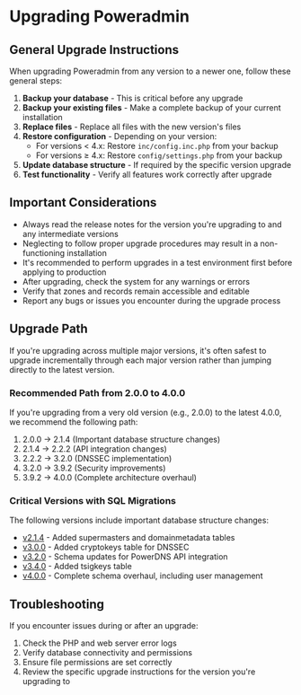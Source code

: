 # Upgrading Poweradmin

## General Upgrade Instructions

When upgrading Poweradmin from any version to a newer one, follow these general steps:

1. **Backup your database** - This is critical before any upgrade
2. **Backup your existing files** - Make a complete backup of your current installation
3. **Replace files** - Replace all files with the new version's files
4. **Restore configuration** - Depending on your version:
   - For versions < 4.x: Restore `inc/config.inc.php` from your backup
   - For versions ≥ 4.x: Restore `config/settings.php` from your backup
5. **Update database structure** - If required by the specific version upgrade
6. **Test functionality** - Verify all features work correctly after upgrade

## Important Considerations

- Always read the release notes for the version you're upgrading to and any intermediate versions
- Neglecting to follow proper upgrade procedures may result in a non-functioning installation
- It's recommended to perform upgrades in a test environment first before applying to production
- After upgrading, check the system for any warnings or errors
- Verify that zones and records remain accessible and editable
- Report any bugs or issues you encounter during the upgrade process

## Upgrade Path

If you're upgrading across multiple major versions, it's often safest to upgrade incrementally through each major version rather than jumping directly to the latest version.

### Recommended Path from 2.0.0 to 4.0.0

If you're upgrading from a very old version (e.g., 2.0.0) to the latest 4.0.0, we recommend the following path:

1. 2.0.0 → 2.1.4 (Important database structure changes)
2. 2.1.4 → 2.2.2 (API integration changes)
3. 2.2.2 → 3.2.0 (DNSSEC implementation)
4. 3.2.0 → 3.9.2 (Security improvements)
5. 3.9.2 → 4.0.0 (Complete architecture overhaul)

### Critical Versions with SQL Migrations

The following versions include important database structure changes:

- [v2.1.4](v2.1.4.md) - Added supermasters and domainmetadata tables
- [v3.0.0](v3.0.0.md) - Added cryptokeys table for DNSSEC
- [v3.2.0](v3.2.0.md) - Schema updates for PowerDNS API integration
- [v3.4.0](v3.4.0.md) - Added tsigkeys table
- [v4.0.0](v4.0.0.md) - Complete schema overhaul, including user management

## Troubleshooting

If you encounter issues during or after an upgrade:

1. Check the PHP and web server error logs
2. Verify database connectivity and permissions
3. Ensure file permissions are set correctly
4. Review the specific upgrade instructions for the version you're upgrading to
